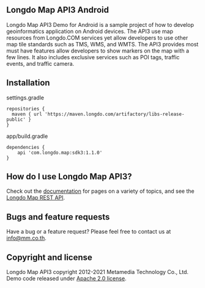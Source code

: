 Longdo Map API3 Android
--------

Longdo Map API3 Demo for Android is a sample project of how to develop geoinformatics application on Android devices. The API3 use map resources from Longdo.COM services yet allow developers to use other map tile standards such as TMS, WMS, and WMTS. The API3 provides most must have features allow developers to show markers on the map with a few lines. It also includes exclusive services such as POI tags, traffic events, and traffic camera.

Installation
--------
settings.gradle
```
repositories {
  maven { url 'https://maven.longdo.com/artifactory/libs-release-public' }
}
```

app/build.gradle
```
dependencies {
    api 'com.longdo.map:sdk3:1.1.0'
}
```

How do I use Longdo Map API3?
-------------------
Check out the [documentation][1] for pages on a variety of topics, and see the [Longdo Map REST API][2].

Bugs and feature requests
--------
Have a bug or a feature request? Please feel free to contact us at [info@mm.co.th](info@mm.co.th).

Copyright and license
--------
Longdo Map API3 copyright 2012-2021 Metamedia Technology Co., Ltd. Demo code released under [Apache 2.0 license](https://github.com/MetamediaTechnology/longdo-map-demo-ios/blob/master/LICENSE).

[1]: https://map.longdo.com/docs3/
[2]: http://api.longdo.com/map/doc/rest.php
